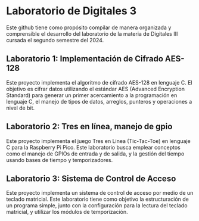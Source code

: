 # Laboratorio de Digitales 3
Este github tiene como propósito compilar de manera organizada y comprensible el desarrollo del laboratorio de la materia de Digitales III cursada el segundo semestre del 2024.

## Laboratorio 1: Implementación de Cifrado AES-128
Este proyecto implementa el algoritmo de cifrado AES-128 en lenguaje C. El objetivo es cifrar datos utilizando el estándar AES (Advanced Encryption Standard) para generar un primer acercamiento a la programación en lenguaje C, el manejo de tipos de datos, arreglos, punteros y operaciones a nivel de bit.

## Laboratorio 2: Tres en línea, manejo de gpio
Este proyecto implementa el juego Tres en Linea (Tic-Tac-Toe) en lenguaje C para la Raspberry Pi Pico. Este laboratorio busca emplear conceptos como el manejo de GPIOs de entrada y de salida, y la gestión del tiempo usando bases de tiempo y temporizadores. 

## Laboratorio 3: Sistema de Control de Acceso
Este proyecto implementa un sistema de control de acceso por medio de un teclado matricial. Este laboratorio tiene como objetivo la estructuración de un programa simple, junto con la configuración para la lectura del teclado matricial, y utilizar los módulos de temporización.
